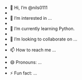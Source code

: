 - 👋 Hi, I’m @nils0111
- 
- 👀 I’m interested in ...
- 
- 🌱 I’m currently learning Python.
- 
- 💞️ I’m looking to collaborate on ...
- 
- 📫 How to reach me ...
- 
- 😄 Pronouns: ...
- 
- ⚡ Fun fact: ...

<!---
nils0111/nils0111 is a ✨ special ✨ repository because its `README.md` (this file) appears on your GitHub profile.
You can click the Preview link to take a look at your changes.
--->
